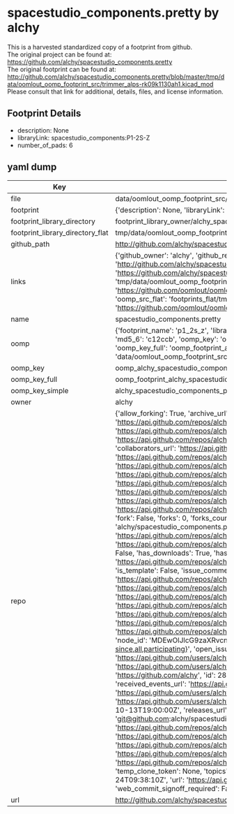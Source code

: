 # spacestudio_components.pretty by alchy  
This is a harvested standardized copy of a footprint from github.  
The original project can be found at:  
https://github.com/alchy/spacestudio_components.pretty  
The original footprint can be found at:
http://github.com/alchy/spacestudio_components.pretty/blob/master/tmp/data/oomlout_oomp_footprint_src/trimmer_alps-rk09k1130ah1.kicad_mod
Please consult that link for additional, details, files, and license information.  
## Footprint Details
* description: None  
* libraryLink: spacestudio_components:P1-2S-Z  
* number_of_pads: 6  
## yaml dump  
| Key | Value |  
| --- | --- |  
| file | data/oomlout_oomp_footprint_src/spacestudio_components.pretty/P1-2S-Z.kicad_mod |  
| footprint | {'description': None, 'libraryLink': 'spacestudio_components:P1-2S-Z', 'number_of_pads': 6} |  
| footprint_library_directory | footprint_library_owner/alchy_spacestudio_components.pretty |  
| footprint_library_directory_flat | tmp/data/oomlout_oomp_footprint_src/footprints_flat/alchy_spacestudio_components_p1_2s_z/working |  
| github_path | http://github.com/alchy/spacestudio_components.pretty/blob/master/tmp/data/oomlout_oomp_footprint_src/P1-2S-Z.kicad_mod |  
| links | {'github_owner': 'alchy', 'github_repo_name': 'spacestudio_components.pretty', 'github_src': 'http://github.com/alchy/spacestudio_components.pretty/blob/master/tmp/data/oomlout_oomp_footprint_src/trimmer_alps-rk09k1130ah1.kicad_mod', 'github_src_repo': 'https://github.com/alchy/spacestudio_components.pretty', 'oomp_bot': 'tmp/data/oomlout_oomp_footprint_src/footprints/alchy_spacestudio_components_p1_2s_z/working', 'oomp_bot_github': 'https://github.com/oomlout/oomlout_oomp_footprint_bot/tree/main/tmp/data/oomlout_oomp_footprint_src/footprints/alchy_spacestudio_components_p1_2s_z/working', 'oomp_src_flat': 'footprints_flat/tmp/data/oomlout_oomp_footprint_src/footprints_flat/alchy_spacestudio_components_p1_2s_z/working', 'oomp_src_flat_github': 'https://github.com/oomlout/oomlout_oomp_footprint_src/tree/main/tmp/data/oomlout_oomp_footprint_src/footprints_flat/alchy_spacestudio_components_p1_2s_z/working'} |  
| name | spacestudio_components.pretty |  
| oomp | {'footprint_name': 'p1_2s_z', 'library_name': 'spacestudio_components', 'md5': 'c12ccb1125102b6cd760b8a2853426ef', 'md5_10': 'c12ccb1125', 'md5_5': 'c12cc', 'md5_6': 'c12ccb', 'oomp_key': 'oomp_alchy_spacestudio_components_p1_2s_z', 'oomp_key_extra': 'oomp_footprint_alchy_spacestudio_components_p1_2s_z', 'oomp_key_full': 'oomp_footprint_alchy_spacestudio_components_p1_2s_z_c12ccb', 'oomp_key_simple': 'alchy_spacestudio_components_p1_2s_z', 'original_filename': 'data/oomlout_oomp_footprint_src/spacestudio_components.pretty/P1-2S-Z.kicad_mod', 'owner_name': 'alchy'} |  
| oomp_key | oomp_alchy_spacestudio_components_p1_2s_z |  
| oomp_key_full | oomp_footprint_alchy_spacestudio_components_p1_2s_z |  
| oomp_key_simple | alchy_spacestudio_components_p1_2s_z |  
| owner | alchy |  
| repo | {'allow_forking': True, 'archive_url': 'https://api.github.com/repos/alchy/spacestudio_components.pretty/{archive_format}{/ref}', 'archived': False, 'assignees_url': 'https://api.github.com/repos/alchy/spacestudio_components.pretty/assignees{/user}', 'blobs_url': 'https://api.github.com/repos/alchy/spacestudio_components.pretty/git/blobs{/sha}', 'branches_url': 'https://api.github.com/repos/alchy/spacestudio_components.pretty/branches{/branch}', 'clone_url': 'https://github.com/alchy/spacestudio_components.pretty.git', 'collaborators_url': 'https://api.github.com/repos/alchy/spacestudio_components.pretty/collaborators{/collaborator}', 'comments_url': 'https://api.github.com/repos/alchy/spacestudio_components.pretty/comments{/number}', 'commits_url': 'https://api.github.com/repos/alchy/spacestudio_components.pretty/commits{/sha}', 'compare_url': 'https://api.github.com/repos/alchy/spacestudio_components.pretty/compare/{base}...{head}', 'contents_url': 'https://api.github.com/repos/alchy/spacestudio_components.pretty/contents/{+path}', 'contributors_url': 'https://api.github.com/repos/alchy/spacestudio_components.pretty/contributors', 'created_at': '2015-02-08T11:58:16Z', 'default_branch': 'master', 'deployments_url': 'https://api.github.com/repos/alchy/spacestudio_components.pretty/deployments', 'description': "EDA KICAD spacestudio's library", 'disabled': False, 'downloads_url': 'https://api.github.com/repos/alchy/spacestudio_components.pretty/downloads', 'events_url': 'https://api.github.com/repos/alchy/spacestudio_components.pretty/events', 'fork': False, 'forks': 0, 'forks_count': 0, 'forks_url': 'https://api.github.com/repos/alchy/spacestudio_components.pretty/forks', 'full_name': 'alchy/spacestudio_components.pretty', 'git_commits_url': 'https://api.github.com/repos/alchy/spacestudio_components.pretty/git/commits{/sha}', 'git_refs_url': 'https://api.github.com/repos/alchy/spacestudio_components.pretty/git/refs{/sha}', 'git_tags_url': 'https://api.github.com/repos/alchy/spacestudio_components.pretty/git/tags{/sha}', 'git_url': 'git://github.com/alchy/spacestudio_components.pretty.git', 'has_discussions': False, 'has_downloads': True, 'has_issues': True, 'has_pages': False, 'has_projects': True, 'has_wiki': True, 'homepage': 'http://spacestudio.org', 'hooks_url': 'https://api.github.com/repos/alchy/spacestudio_components.pretty/hooks', 'html_url': 'https://github.com/alchy/spacestudio_components.pretty', 'id': 30489704, 'is_template': False, 'issue_comment_url': 'https://api.github.com/repos/alchy/spacestudio_components.pretty/issues/comments{/number}', 'issue_events_url': 'https://api.github.com/repos/alchy/spacestudio_components.pretty/issues/events{/number}', 'issues_url': 'https://api.github.com/repos/alchy/spacestudio_components.pretty/issues{/number}', 'keys_url': 'https://api.github.com/repos/alchy/spacestudio_components.pretty/keys{/key_id}', 'labels_url': 'https://api.github.com/repos/alchy/spacestudio_components.pretty/labels{/name}', 'language': None, 'languages_url': 'https://api.github.com/repos/alchy/spacestudio_components.pretty/languages', 'license': None, 'merges_url': 'https://api.github.com/repos/alchy/spacestudio_components.pretty/merges', 'milestones_url': 'https://api.github.com/repos/alchy/spacestudio_components.pretty/milestones{/number}', 'mirror_url': None, 'name': 'spacestudio_components.pretty', 'network_count': 0, 'node_id': 'MDEwOlJlcG9zaXRvcnkzMDQ4OTcwNA==', 'notifications_url': 'https://api.github.com/repos/alchy/spacestudio_components.pretty/notifications{?since,all,participating}', 'open_issues': 0, 'open_issues_count': 0, 'owner': {'avatar_url': 'https://avatars.githubusercontent.com/u/2835812?v=4', 'events_url': 'https://api.github.com/users/alchy/events{/privacy}', 'followers_url': 'https://api.github.com/users/alchy/followers', 'following_url': 'https://api.github.com/users/alchy/following{/other_user}', 'gists_url': 'https://api.github.com/users/alchy/gists{/gist_id}', 'gravatar_id': '', 'html_url': 'https://github.com/alchy', 'id': 2835812, 'login': 'alchy', 'node_id': 'MDQ6VXNlcjI4MzU4MTI=', 'organizations_url': 'https://api.github.com/users/alchy/orgs', 'received_events_url': 'https://api.github.com/users/alchy/received_events', 'repos_url': 'https://api.github.com/users/alchy/repos', 'site_admin': False, 'starred_url': 'https://api.github.com/users/alchy/starred{/owner}{/repo}', 'subscriptions_url': 'https://api.github.com/users/alchy/subscriptions', 'type': 'User', 'url': 'https://api.github.com/users/alchy'}, 'private': False, 'pulls_url': 'https://api.github.com/repos/alchy/spacestudio_components.pretty/pulls{/number}', 'pushed_at': '2016-10-13T19:00:00Z', 'releases_url': 'https://api.github.com/repos/alchy/spacestudio_components.pretty/releases{/id}', 'size': 734, 'ssh_url': 'git@github.com:alchy/spacestudio_components.pretty.git', 'stargazers_count': 0, 'stargazers_url': 'https://api.github.com/repos/alchy/spacestudio_components.pretty/stargazers', 'statuses_url': 'https://api.github.com/repos/alchy/spacestudio_components.pretty/statuses/{sha}', 'subscribers_count': 2, 'subscribers_url': 'https://api.github.com/repos/alchy/spacestudio_components.pretty/subscribers', 'subscription_url': 'https://api.github.com/repos/alchy/spacestudio_components.pretty/subscription', 'svn_url': 'https://github.com/alchy/spacestudio_components.pretty', 'tags_url': 'https://api.github.com/repos/alchy/spacestudio_components.pretty/tags', 'teams_url': 'https://api.github.com/repos/alchy/spacestudio_components.pretty/teams', 'temp_clone_token': None, 'topics': [], 'trees_url': 'https://api.github.com/repos/alchy/spacestudio_components.pretty/git/trees{/sha}', 'updated_at': '2016-04-24T09:38:10Z', 'url': 'https://api.github.com/repos/alchy/spacestudio_components.pretty', 'visibility': 'public', 'watchers': 0, 'watchers_count': 0, 'web_commit_signoff_required': False} |  
| url | http://github.com/alchy/spacestudio_components.pretty |  

